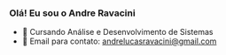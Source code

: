 ### Olá! Eu sou o Andre Ravacini

- 🔭 Cursando Análise e Desenvolvimento de Sistemas
- 💬 Email para contato: andrelucasravacini@gmail.com

